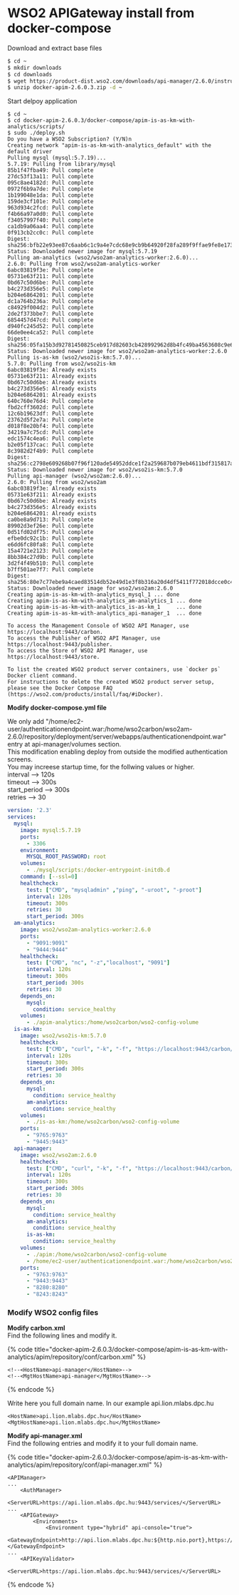 # WSO2 APIGateway install from docker-compose

Download and extract base files

```bash
$ cd ~
$ mkdir downloads
$ cd downloads
$ wget https://product-dist.wso2.com/downloads/api-manager/2.6.0/instruction-pages/non-subscription/docker/docker-apim-2.6.0.3.zip
$ unzip docker-apim-2.6.0.3.zip -d ~
```

Start delpoy application

```text
$ cd ~
$ cd docker-apim-2.6.0.3/docker-compose/apim-is-as-km-with-analytics/scripts/
$ sudo ./deploy.sh
Do you have a WSO2 Subscription? (Y/N)n
Creating network "apim-is-as-km-with-analytics_default" with the default driver
Pulling mysql (mysql:5.7.19)...
5.7.19: Pulling from library/mysql
85b1f47fba49: Pull complete
27dc53f13a11: Pull complete
095c8ae4182d: Pull complete
0972f6b9a7de: Pull complete
1b199048e1da: Pull complete
159de3cf101e: Pull complete
963d934c2fcd: Pull complete
f4b66a97a0d0: Pull complete
f34057997f40: Pull complete
ca1db9a06aa4: Pull complete
0f913cb2cc0c: Pull complete
Digest: sha256:bfb22e93ee87c6aab6c1c9a4e7cdc68e9cb9b64920f28fa289f9ffae9fe8e173
Status: Downloaded newer image for mysql:5.7.19
Pulling am-analytics (wso2/wso2am-analytics-worker:2.6.0)...
2.6.0: Pulling from wso2/wso2am-analytics-worker
6abc03819f3e: Pull complete
05731e63f211: Pull complete
0bd67c50d6be: Pull complete
b4c273d356e5: Pull complete
b204e6864201: Pull complete
dc1a764b236a: Pull complete
c84929f004d2: Pull complete
2de2f373bbe7: Pull complete
6854457d47cd: Pull complete
d940fc245d52: Pull complete
66de0ee4ca52: Pull complete
Digest: sha256:05fa15b3d92781450825ceb917d82603cb428992962d8b4fc49ba4563608c9e6
Status: Downloaded newer image for wso2/wso2am-analytics-worker:2.6.0
Pulling is-as-km (wso2/wso2is-km:5.7.0)...
5.7.0: Pulling from wso2/wso2is-km
6abc03819f3e: Already exists
05731e63f211: Already exists
0bd67c50d6be: Already exists
b4c273d356e5: Already exists
b204e6864201: Already exists
640c760e76d4: Pull complete
fbd2cff3602d: Pull complete
12c6b19623df: Pull complete
23762d5f2e7a: Pull complete
d018f8e20bf4: Pull complete
34219a7c75cd: Pull complete
edc1574c4ea6: Pull complete
b2e05f137cac: Pull complete
8c3982d2f4b9: Pull complete
Digest: sha256:c2798e609268b07f96f120ade54952ddce1f2a259687b079eb4611bdf315817a
Status: Downloaded newer image for wso2/wso2is-km:5.7.0
Pulling api-manager (wso2/wso2am:2.6.0)...
2.6.0: Pulling from wso2/wso2am
6abc03819f3e: Already exists
05731e63f211: Already exists
0bd67c50d6be: Already exists
b4c273d356e5: Already exists
b204e6864201: Already exists
ca0be8a9d713: Pull complete
89902d3ef26e: Pull complete
0d51fd02df75: Pull complete
efbe0dc92c1b: Pull complete
e6dd6fc80fa8: Pull complete
15a4721e2123: Pull complete
8bb384c27d9b: Pull complete
3d2f4f49b510: Pull complete
b7ff501ae7f7: Pull complete
Digest: sha256:80e7c77ebe9a4caed83514db52e49d1e3f8b316a20d4df5411f772018dcce0c4
Status: Downloaded newer image for wso2/wso2am:2.6.0
Creating apim-is-as-km-with-analytics_mysql_1 ... done
Creating apim-is-as-km-with-analytics_am-analytics_1 ... done
Creating apim-is-as-km-with-analytics_is-as-km_1     ... done
Creating apim-is-as-km-with-analytics_api-manager_1  ... done

To access the Management Console of WSO2 API Manager, use https://localhost:9443/carbon.
To access the Publisher of WSO2 API Manager, use https://localhost:9443/publisher.
To access the Store of WSO2 API Manager, use https://localhost:9443/store.

To list the created WSO2 product server containers, use `docker ps` Docker client command.
For instructions to delete the created WSO2 product server setup, please see the Docker Compose FAQ (https://wso2.com/products/install/faq/#iDocker).

```

**Modify docker-compose.yml file**

We only add "/home/ec2-user/authenticationendpoint.war:/home/wso2carbon/wso2am-2.6.0/repository/deployment/server/webapps/authenticationendpoint.war" entry at api-manager/volumes section.  
This modification enabling deploy from outside the modified authentication screens.  
You may increese startup time, for the follwing values or higher.  
interval --&gt; 120s  
timeout --&gt; 300s  
start\_period --&gt; 300s  
retries --&gt; 30

```yaml
version: '2.3'
services:
  mysql:
    image: mysql:5.7.19
    ports:
      - 3306
    environment:
      MYSQL_ROOT_PASSWORD: root
    volumes:
      - ./mysql/scripts:/docker-entrypoint-initdb.d
    command: [--ssl=0]
    healthcheck:
      test: ["CMD", "mysqladmin" ,"ping", "-uroot", "-proot"]
      interval: 120s
      timeout: 300s
      retries: 30
      start_period: 300s
  am-analytics:
    image: wso2/wso2am-analytics-worker:2.6.0
    ports:
      - "9091:9091"
      - "9444:9444"
    healthcheck:
      test: ["CMD", "nc", "-z","localhost", "9091"]
      interval: 120s
      timeout: 300s
      start_period: 300s
      retries: 30
    depends_on:
      mysql:
        condition: service_healthy
    volumes:
      - ./apim-analytics:/home/wso2carbon/wso2-config-volume
  is-as-km:
    image: wso2/wso2is-km:5.7.0
    healthcheck:
      test: ["CMD", "curl", "-k", "-f", "https://localhost:9443/carbon/admin/login.jsp"]
      interval: 120s
      timeout: 300s
      start_period: 300s
      retries: 30
    depends_on:
      mysql:
        condition: service_healthy
      am-analytics:
        condition: service_healthy
    volumes:
      - ./is-as-km:/home/wso2carbon/wso2-config-volume
    ports:
      - "9765:9763"
      - "9445:9443"
  api-manager:
    image: wso2/wso2am:2.6.0
    healthcheck:
      test: ["CMD", "curl", "-k", "-f", "https://localhost:9443/carbon/admin/login.jsp"]
      interval: 120s
      timeout: 300s
      start_period: 300s
      retries: 30
    depends_on:
      mysql:
        condition: service_healthy
      am-analytics:
        condition: service_healthy
      is-as-km:
        condition: service_healthy
    volumes:
      - ./apim:/home/wso2carbon/wso2-config-volume
      - /home/ec2-user/authenticationendpoint.war:/home/wso2carbon/wso2am-2.6.0/repository/deployment/server/webapps/authenticationendpoint.war
    ports:
      - "9763:9763"
      - "9443:9443"
      - "8280:8280"
      - "8243:8243"
```

### Modify WSO2 config files

**Modify carbon.xml**  
Find the following lines and modify it.

{% code title="docker-apim-2.6.0.3/docker-compose/apim-is-as-km-with-analytics/apim/repository/conf/carbon.xml" %}
```text
<!--<HostName>api-manager</HostName>-->
<!--<MgtHostName>api-manager</MgtHostName>-->
```
{% endcode %}

Write here you full domain name. In our example api.lion.mlabs.dpc.hu

```text
<HostName>api.lion.mlabs.dpc.hu</HostName>
<MgtHostName>api.lion.mlabs.dpc.hu</MgtHostName>
```

**Modify api-manager.xml**  
Find the following entries and modify it to your full domain name.

{% code title="docker-apim-2.6.0.3/docker-compose/apim-is-as-km-with-analytics/apim/repository/conf/api-manager.xml" %}
```text
<APIManager>
...
    <AuthManager>
        <ServerURL>https://api.lion.mlabs.dpc.hu:9443/services/</ServerURL>
...
    <APIGateway>
        <Environments>
            <Environment type="hybrid" api-console="true">
                <GatewayEndpoint>http://api.lion.mlabs.dpc.hu:${http.nio.port},https://api.lion.mlabs.dpc.hu:${https.nio.port}</GatewayEndpoint>
...
    <APIKeyValidator>
        <ServerURL>https://api.lion.mlabs.dpc.hu:9443/services/</ServerURL>
```
{% endcode %}

